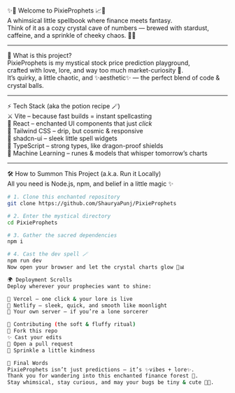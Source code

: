 ✨🔮 Welcome to PixieProphets 📈💫  
A whimsical little spellbook where finance meets fantasy.  
Think of it as a cozy crystal cave of numbers — brewed with stardust, caffeine, and a sprinkle of cheeky chaos. 🌙🌸  

---

🌟 What is this project?  
PixieProphets is my mystical stock price prediction playground,  
crafted with love, lore, and way too much market-curiosity 🐇.  
It’s quirky, a little chaotic, and ✨aesthetic✨ — the perfect blend of code & crystal balls.  

---

⚡ Tech Stack (aka the potion recipe 🪄)  
⚔️ Vite – because fast builds = instant spellcasting  
🌈 React – enchanted UI components that just *click*  
🎨 Tailwind CSS – drip, but cosmic & responsive  
🧋 shadcn-ui – sleek little spell widgets  
🦄 TypeScript – strong types, like dragon-proof shields  
🧠 Machine Learning – runes & models that whisper tomorrow’s charts  

---

🛠️ How to Summon This Project (a.k.a. Run it Locally)  
All you need is Node.js, npm, and belief in a little magic ✨  

```sh
# 1. Clone this enchanted repository
git clone https://github.com/ShauryaPunj/PixieProphets

# 2. Enter the mystical directory
cd PixieProphets

# 3. Gather the sacred dependencies
npm i

# 4. Cast the dev spell 🪄
npm run dev
Now open your browser and let the crystal charts glow 🔮📊

🌍 Deployment Scrolls
Deploy wherever your prophecies want to shine:

🚀 Vercel – one click & your lore is live
💨 Netlify – sleek, quick, and smooth like moonlight
🏰 Your own server – if you’re a lone sorcerer

🧸 Contributing (the soft & fluffy ritual)
🐾 Fork this repo
✨ Cast your edits
💌 Open a pull request
🌸 Sprinkle a little kindness

💫 Final Words
PixieProphets isn’t just predictions — it’s ✨vibes + lore✨.
Thank you for wandering into this enchanted finance forest 🌌.
Stay whimsical, stay curious, and may your bugs be tiny & cute 🐛💎.

